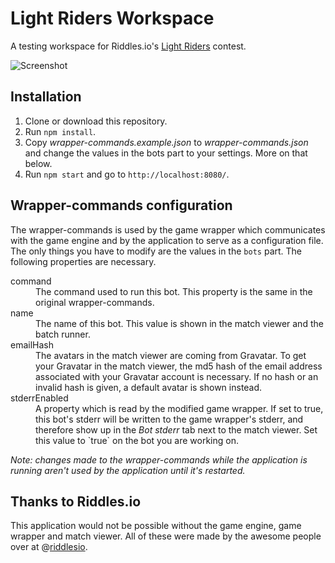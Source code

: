 # Light Riders Workspace
A testing workspace for Riddles.io's [Light Riders](https://starapple.riddles.io/competitions/light-riders) contest.

![Screenshot](http://i.imgur.com/34eKRU0.png)

## Installation
1. Clone or download this repository.
2. Run `npm install`.
3. Copy *wrapper-commands.example.json* to *wrapper-commands.json* and change the values in the bots part to your settings. More on that below.
4. Run `npm start` and go to `http://localhost:8080/`.

## Wrapper-commands configuration
The wrapper-commands is used by the game wrapper which communicates with the game engine and by the application to serve as a configuration file. The only things you have to modify are the values in the `bots` part. The following properties are necessary.

<dl>
  <dt>command</dt>
  <dd>The command used to run this bot. This property is the same in the original wrapper-commands.

  <dt>name</dt>
  <dd>The name of this bot. This value is shown in the match viewer and the batch runner.</dd>

  <dt>emailHash</dt>
  <dd>The avatars in the match viewer are coming from Gravatar. To get your Gravatar in the match viewer, the md5 hash of the email address associated with your Gravatar account is necessary. If no hash or an invalid hash is given, a default avatar is shown instead.</dd>

  <dt>stderrEnabled</dt>
  <dd>A property which is read by the modified game wrapper. If set to true, this bot's stderr will be written to the game wrapper's stderr, and therefore show up in the <i>Bot stderr</i> tab next to the match viewer. Set this value to `true` on the bot you are working on.</dd>
</dl>

*Note: changes made to the wrapper-commands while the application is running aren't used by the application until it's restarted.*

## Thanks to Riddles.io
This application would not be possible without the game engine, game wrapper and match viewer. All of these were made by the awesome people over at @[riddlesio](https://github.com/riddlesio).
